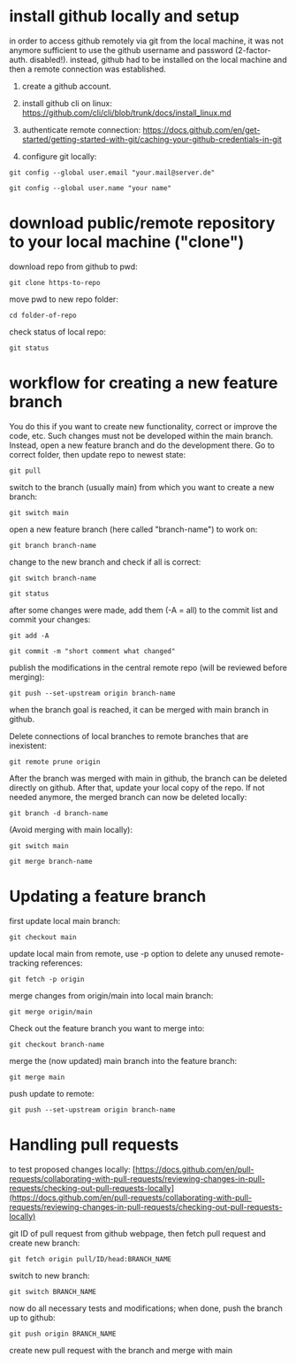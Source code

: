 # install github locally and setup
in order to access github remotely via git from the local machine, it was not anymore sufficient to use the github username and password (2-factor-auth. disabled!). instead, github had to be installed on the local machine and then a remote connection was established. 

1. create a github account.

2. install github cli on linux: https://github.com/cli/cli/blob/trunk/docs/install_linux.md

3. authenticate remote connection: https://docs.github.com/en/get-started/getting-started-with-git/caching-your-github-credentials-in-git

4. configure git locally:

`git config --global user.email "your.mail@server.de"`

`git config --global user.name "your name"`


# download public/remote repository to your local machine ("clone")
download repo from github to pwd:

`git clone https-to-repo`

move pwd to new repo folder:

`cd folder-of-repo`

check status of local repo:

`git status`


# workflow for creating a new feature branch

You do this if you want to create new functionality, correct or improve the code, etc. Such changes must not be developed within the main branch. Instead, open a new feature branch and do the development there.
Go to correct folder, then update repo to newest state:

`git pull`

switch to the branch (usually main) from which you want to create a new branch:

`git switch main`

open a new feature branch (here called "branch-name") to work on:

`git branch branch-name`

change to the new branch and check if all is correct:

`git switch branch-name`

`git status`

after some changes were made, add them (-A = all) to the commit list and commit your changes:

`git add -A`

`git commit -m "short comment what changed"`


publish the modifications in the central remote repo (will be reviewed before merging):

`git push --set-upstream origin branch-name`

when the branch goal is reached, it can be merged with main branch in github.

Delete connections of local branches to remote branches that are inexistent:

`git remote prune origin`

After the branch was merged with main in github, the branch can be deleted directly on github. After that, update your local copy of the repo. If not needed anymore, the merged branch can now be deleted locally:

`git branch -d branch-name`


(Avoid merging with main locally):

`git switch main`

`git merge branch-name`


# Updating a feature branch

first update local main branch:

`git checkout main`

update local main from remote, use -p option to delete any unused remote-tracking references:

`git fetch -p origin`

merge changes from origin/main into local main branch:

`git merge origin/main`

Check out the feature branch you want to merge into:

`git checkout branch-name`

merge the (now updated) main branch into the feature branch:

`git merge main`

push update to remote:

`git push --set-upstream origin branch-name`


# Handling pull requests

to test proposed changes locally:
[https://docs.github.com/en/pull-requests/collaborating-with-pull-requests/reviewing-changes-in-pull-requests/checking-out-pull-requests-locally](https://docs.github.com/en/pull-requests/collaborating-with-pull-requests/reviewing-changes-in-pull-requests/checking-out-pull-requests-locally)

git ID of pull request from github webpage, then fetch pull request and create new branch:

`git fetch origin pull/ID/head:BRANCH_NAME`

switch to new branch:

`git switch BRANCH_NAME`

now do all necessary tests and modifications; when done, push the branch up to github:

`git push origin BRANCH_NAME`

create new pull request with the branch and merge with main


